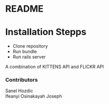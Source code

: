 # README

# Installation Stepps
* Clone repository
* Run bundle
* Run rails server

A combination of KITTENS API and FLICKR API
### Contributors

Sanel Hozdic <br>
Ifeanyi Osinakayah Joseph
